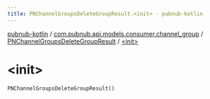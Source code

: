 ```yaml
---
title: PNChannelGroupsDeleteGroupResult.<init> - pubnub-kotlin
---
```


[pubnub-kotlin](../../index.html) / [com.pubnub.api.models.consumer.channel_group](../index.html) / [PNChannelGroupsDeleteGroupResult](index.html) / [&lt;init&gt;](./-init-.html)

# &lt;init&gt;

`PNChannelGroupsDeleteGroupResult()`